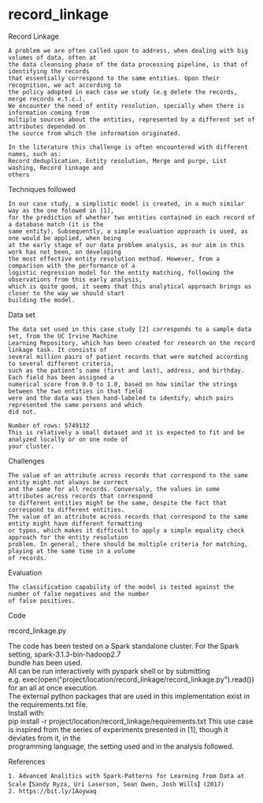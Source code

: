 # record_linkage


Record Linkage

	A problem we are often called upon to address, when dealing with big volumes of data, often at 
	the data cleansing phase of the data processing pipeline, is that of identifying the records
	that essentially correspond to the same entities. Upon their recognition, we act according to
	the policy adopted in each case we study (e.g delete the records, merge records e.t.c.).
  	We encounter the need of entity resolution, specially when there is information coming from 
	multiple sources about the entities, represented by a different set of attributes depended on 
	the source from which the information originated.
 
 	In the literature this challenge is often encountered with different names, such as:
	Record deduplication, Entity resolution, Merge and purge, List washing, Record linkage and 
	others
 
 
 
Techniques followed

	In our case study, a simplistic model is created, in a much similar way as the one folowed in [1],
	for the prediction of whether two entities contained in each record of a database match (it is the
	same entity). Subsequently, a simple evaluation approach is used, as one would be applied, when being
	at the early stage of our data problem analysis, as our aim in this work has not been, on developing
	the most effective entity resolution method. However, from a comparison with the performance of a 
	logistic regression model for the entity matching, following the observations from this early analysis,
	which is quite good, it seems that this analytical approach brings us closer to the way we should start
	building the model.
	
 


Data set

	The data set used in this case study [2] corresponds to a sample data set, from the UC Irvine Machine 
	Learning Repository, which has been created for research on the record linkage task. It consists of 
	several million pairs of patient records that were matched according to several different criteria, 
	such as the patient’s name (first and last), address, and birthday. Each field has been assigned a 
	numerical score from 0.0 to 1.0, based on how similar the strings between the two entities in that field
	were and the data was then hand-labeled to identify, which pairs represented the same persons and which 
	did not. 
	
	Number of rows: 5749132
	This is relatively a small dataset and it is expected to fit and be analyzed locally or on one node of 
	your cluster.



Challenges

	The value of an attribute across records that correspond to the same entity might not always be correct 
	and the same for all records. Conversaly, the values in some attributes across records that correspond 
	to different entities might be the same, despite the fact that correspond to different entities.
	The value of an attribute across records that correspond to the same entity might have different formatting
	or typos, which makes it difficult to apply a simple equality check approach for the entity resolution
	problem. In general, there should be multiple criteria for matching, playing at the same time in a volume 
	of records.



Evaluation

	The classification capability of the model is tested against the number of false negatives and the number
	of false positives.


 
Code

  record_linkage.py
   
  The code has been tested on a Spark standalone cluster. For the Spark setting, spark-3.1.3-bin-hadoop2.7  
  bundle has been used.   
  All can be run interactively with pyspark shell or by submitting  
      e.g. exec(open("project/location/record_linkage/record_linkage.py").read()) for an all at once execution.  
  The external python packages that are used in this implementation exist in the requirements.txt file.   
  Install with:   
	    pip install -r project/location/record_linkage/requirements.txt
  This use case is inspired from the series of experiments presented in [1], though it deviates from it, in the  
  programming language, the setting used and in the analysis followed.
  
 


References

    1. Advanced Analitics with Spark-Patterns for Learning from Data at Scale【Sandy Ryza, Uri Laserson, Sean Owen, Josh Wills】(2017)
    2. https://bit.ly/1Aoywaq
	
	
